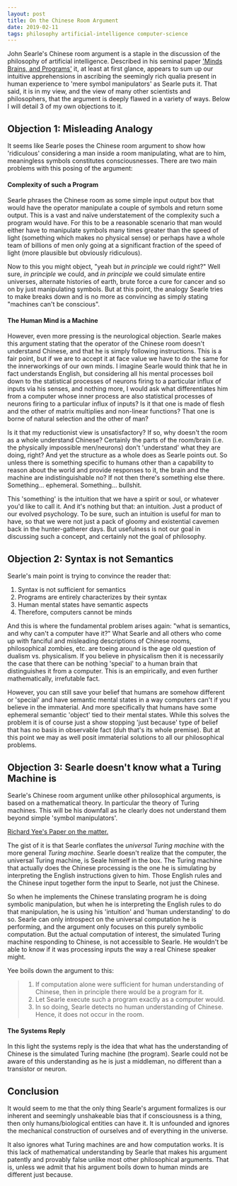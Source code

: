 ```yaml
---
layout: post
title: On the Chinese Room Argument
date: 2019-02-11
tags: philosophy artificial-intelligence computer-science
---
```

<!-- On Searle's 'Minds, Brains, and Programs' -->
John Searle's Chinese room argument is a staple in the discussion of the philosophy of artificial intelligence. Described in his seminal paper ['Minds Brains, and Programs'](https://www.law.upenn.edu/live/files/3413-searle-j-minds-brains-and-programs-1980pdf) it, at least at first glance, appears to sum up our intuitive apprehensions in ascribing the seemingly rich qualia present in human experience to 'mere symbol manipulators' as Searle puts it. That said, it is in my view, and the view of many other scientists and philosophers, that the argument is deeply flawed in a variety of ways. Below I will detail 3 of my own objections to it.

<!--more-->

## Objection 1: Misleading Analogy
It seems like Searle poses the Chinese room argument to show how 'ridiculous' considering a man inside a room manipulating, what are to him, meaningless symbols constitutes consciousnesses. There are two main problems with this posing of the argument:

#### Complexity of such a Program
Searle phrases the Chinese room as some simple input output box that would have the operator manipulate a couple of symbols and return some output. This is a vast and naïve understatement of the complexity such a program would have. For this to be a reasonable scenario that man would either have to manipulate symbols many times greater than the speed of light (something which makes no physical sense) or perhaps have a whole team of billions of men only going at a significant fraction of the speed of light (more plausible but obviously ridiculous).

Now to this you might object, "yeah but *in principle* we could right?" Well sure, *in principle* we could, and *in principle* we could simulate entire universes, alternate histories of earth, brute force a cure for cancer and so on by just manipulating symbols. But at this point, the analogy Searle tries to make breaks down and is no more as convincing as simply stating "machines can't be conscious".

#### The Human Mind is a Machine
However, even more pressing is the neurological objection. Searle makes this argument stating that the operator of the Chinese room doesn't understand Chinese, and that he is simply following instructions. This is a fair point, but if we are to accept it at face value we have to do the same for the innerworkings of our own minds. I imagine Searle would think that he in fact understands English, but considering all his mental processes boil down to the statistical processes of neurons firing to a particular influx of inputs via his senses, and nothing more, I would ask what differentiates him from a computer whose inner process are also statistical processes of neurons firing to a particular influx of inputs? Is it that one is made of flesh and the other of matrix multiplies and non-linear functions? That one is borne of natural selection and the other of man?

Is it that my reductionist view is unsatisfactory? If so, why doesn't the room as a whole understand Chinese? Certainly the parts of the room/brain (i.e. the physically impossible men/neurons) don't 'understand' what they are doing, right? And yet the structure as a whole does as Searle points out. So unless there is something specific to humans other than a capability to reason about the world and provide responses to it, the brain and the machine are indistinguishable no? If not then there's something else there. Something... ephemeral. Something... bullshit.

This 'something' is the intuition that we have a spirit or soul, or whatever you'd like to call it. And it's nothing but that: an intuition. Just a product of our evolved psychology. To be sure, such an intuition is useful for man to have, so that we were not just a pack of gloomy and existential cavemen back in the hunter-gatherer days. But usefulness is not our goal in discussing such a concept, and certainly not the goal of philosophy.

## Objection 2: Syntax is not Semantics
Searle's main point is trying to convince the reader that:
1. Syntax is not sufficient for semantics
2. Programs are entirely characterizes by their syntax
3. Human mental states have semantic aspects
4. Therefore, computers cannot be minds

And this is where the fundamental problem arises again: "what is semantics, and why can't a computer have it?" What Searle and all others who come up  with fanciful and misleading descriptions of Chinese rooms, philosophical zombies, etc. are toeing around is the age old question of dualism vs. physicalism. If you believe in physicalism then it is necessarily the case that there can be nothing 'special' to a human brain that distinguishes it from a computer. This is an empirically, and even further mathematically, irrefutable fact.

However, you can still save your belief that humans are somehow different or 'special' and have semantic mental states in a way computers can't if you believe in the immaterial. And more specifically that humans have some ephemeral semantic 'object' tied to their mental states. While this solves the problem it is of course just a show stopping 'just because' type of belief that has no basis in observable fact (duh that's its whole premise). But at this point we may as well posit immaterial solutions to all our philosophical problems.

## Objection 3: Searle doesn't know what a Turing Machine is
Searle's Chinese room argument unlike other philosophical arguments, is based on a mathematical theory. In particular the theory of Turing machines. This will be his downfall as he clearly does not understand them beyond simple 'symbol manipulators'.

[Richard Yee's Paper on the matter.](https://chineseroom.info/doc/Angels-Dancing-Chinese-Room_v13_2016.pdf)

The gist of it is that Searle conflates the *universal Turing machine* with the more general *Turing machine*. Searle doesn't realize that the computer, the universal Turing machine, is Seale himself in the box. The Turing machine that actually does the Chinese processing is the one he is simulating by interpreting the English instructions given to him. Those English rules and the Chinese input together form the input to Searle, not just the Chinese.

So when he implements the Chinese translating program he is doing symbolic manipulation, but when he is interpreting the English rules to do that manipulation, he is using his 'intuition' and 'human understanding' to do so. Searle can only introspect on the universal computation he is performing, and the argument only focuses on this purely symbolic computation. But the actual computation of interest, the simulated Turing machine responding to Chinese, is not accessible to Searle. He wouldn't be able to know if it was processing inputs the way a real Chinese speaker might.

Yee boils down the argument to this:
> 1. If computation alone were sufficient for human understanding of Chinese, then in principle there would be a program for it.
> 2. Let Searle execute such a program exactly as a computer would.
> 3. In so doing, Searle detects no human understanding of Chinese. Hence, it does not occur in the room.

#### The Systems Reply
In this light the systems reply is the idea that what has the understanding of Chinese is the simulated Turing machine (the program). Searle could not be aware of this understanding as he is just a middleman, no different than a transistor or neuron.

<!-- Searle's reply:
> Actually I feel somewhat embarrassed to give even this answer to the systems theory because the theory seems to me so implausible to start with. The idea is that while a person doesn’t understand Chinese, somehow the conjunction of that person and bits of paper might understand Chinese. It is not easy for me to imagine how someone who was not in the grip of an ideology would find the idea at all plausible.

He is actually an idiot. -->

## Conclusion
It would seem to me that the only thing Searle's argument formalizes is our inherent and seemingly unshakeable bias that if consciousness is a thing, then only humans/biological entities can have it. It is unfounded and ignores the mechanical construction of ourselves and of everything in the universe.

It also ignores what Turing machines are and how computation works.
It is this lack of mathematical understanding by Searle that makes his argument patently and provably false unlike most other philosophical arguments. That is, unless we admit that his argument boils down to human minds are different just because.

<!-- The only way out of this issue is the belief in something immaterial inherent to all humans and while such a belief is certainly a panacea for the problems that plague philosophy, it is not exactly a satisfying one. -->

<!-- To be fair artificial neural networks weren't what they were back then. (Comment I made on sticky note but doesn't really apply since Searle is still alive and stands by this BS. Also some contemporaries buy it too.) -->